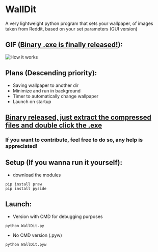 # WallDit
A very lightweight python program that sets your wallpaper, of images taken from Reddit, based on your set parameters (GUI version)

## GIF ([Binary .exe is finally released!](https://github.com/MrCappuccino/WallDit-QT/releases)):
![How it works](https://i.imgur.com/7HKFgZW.gif)

## Plans (Descending priority):
* Saving wallpaper to another dir
* Minimize and run in background
* Timer to automatically change wallpaper
* Launch on startup

## [Binary released, just extract the compressed files and double click the .exe](https://github.com/MrCappuccino/WallDit-QT/releases)

### If you want to contribute, feel free to do so, any help is appreciated!

## Setup (If you wanna run it yourself):
* download the modules
```
pip install praw
pip install pyside
```

## Launch:

* Version with CMD for debugging purposes

```
python WallDit.py
```

* No CMD version (.pyw)

```
python WallDit.pyw
```
